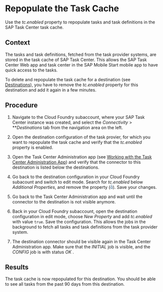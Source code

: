 <!-- loioe93aa718721444f7aa7e8385a3253a41 -->

<link rel="stylesheet" type="text/css" href="../css/sap-icons.css"/>

# Repopulate the Task Cache

Use the *tc.enabled* property to repopulate tasks and task definitions in the SAP Task Center task cache.



## Context

The tasks and task definitions, fetched from the task provider systems, are stored in the task cache of SAP Task Center. This allows the SAP Task Center Web app and task center in the SAP Mobile Start mobile app to have quick access to the tasks.

To delete and repopulate the task cache for a destination \(see [Destinations](destinations-3470733.md)\), you have to remove the *tc.enabled* property for this destination and add it again in a few minutes.



## Procedure

1.  Navigate to the Cloud Foundry subaccount, where your SAP Task Center instance was created, and select the *Connectivity* \> ***Destinations* tab from the navigation area on the left.

2.  Open the destination configuration of the task provier, for which you want to repopulate the task cache and verify that the *tc.enabled* property is enabled.

3.  Open the Task Center Administration app \(see [Working with the Task Center Administration App](working-with-the-task-center-administration-app-3a1598c.md)\) and verify that the connector to this destination is listed below the destinations.

4.  Go back to the destination configuration in your Cloud Foundry subacount and switch to edit mode. Search for *tc.enabled* below *Additional Properties*, and remove the property \(<span style="color:#346187;"><span class="SAP-icons"></span></span>\). Save your changes.

5.  Go back to the Task Center Administration app and wait until the connector to the destination is not visible anymore.

6.  Back in your Cloud Foundry subaccount, open the destination configuration in edit mode, choose *New Property* and add *tc.enabled* with value `true`. Save the configuration. This allows the jobs in the background to fetch all tasks and task definitions from the task provider system.

7.  The destination connector should be visible again in the Task Center Administration app. Make sure that the *INITIAL* job is visible, and the *CONFIG* job is with status *OK* .




<a name="loioe93aa718721444f7aa7e8385a3253a41__result_tq4_brw_d5b"/>

## Results

The task cache is now repopulated for this destination. You should be able to see all tasks from the past 90 days from this destination.

